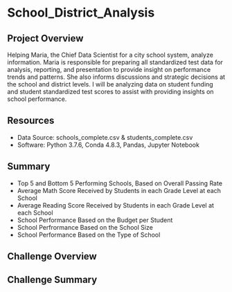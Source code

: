 # School_District_Analysis 

## Project Overview
Helping Maria, the Chief Data Scientist for a city school system, analyze information. Maria is responsible for preparing all standardized test data for analysis, reporting, and presentation to provide insight on performance trends and patterns. She also informs discussions and strategic decisions at the school and district levels. I will be analyzing data on student funding and student standardized test scores to assist with providing insights on school performance.

## Resources
- Data Source: schools_complete.csv & students_complete.csv
- Software: Python 3.7.6, Conda 4.8.3, Pandas, Jupyter Notebook

## Summary
- Top 5 and Bottom 5 Performing Schools, Based on Overall Passing Rate
- Average Math Score Received by Students in each Grade Level at each School
- Average Reading Score Received by Students in each Grade Level at each School
- School Performance Based on the Budget per Student
- School Perfrormance Based on the School Size
- School Performance Based on the Type of School 

## Challenge Overview

## Challenge Summary
